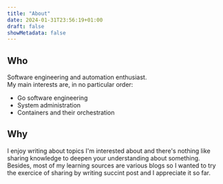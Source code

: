 ```yaml
---
title: "About"
date: 2024-01-31T23:56:19+01:00
draft: false
showMetadata: false
---
```


## Who

Software engineering and automation enthusiast.
<br> 
My main interests are, in no particular order: 
- Go software engineering 
- System administration
- Containers and their orchestration

## Why

I enjoy writing about topics I'm interested about and there's nothing like sharing knowledge to deepen your understanding about something.
<br>
Besides, most of my learning sources are various blogs so I wanted to try the exercice of sharing by writing succint post and I appreciate it so far.


